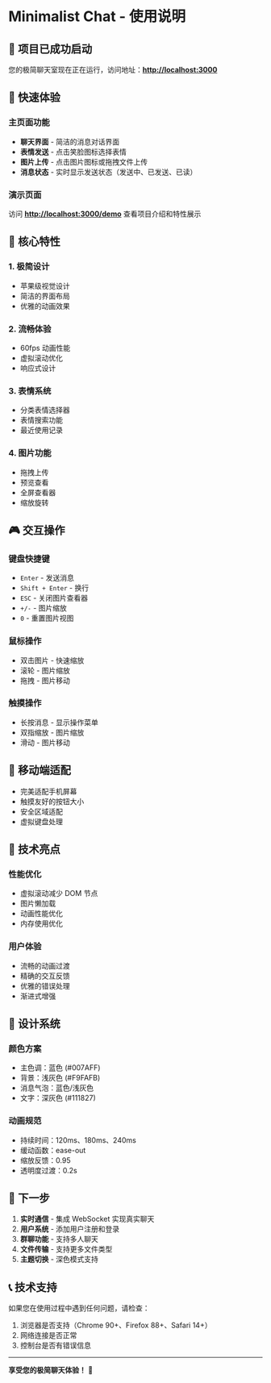 # Minimalist Chat - 使用说明

## 🎉 项目已成功启动

您的极简聊天室现在正在运行，访问地址：**<http://localhost:3000>**

## 🚀 快速体验

### 主页面功能

- **聊天界面** - 简洁的消息对话界面
- **表情发送** - 点击笑脸图标选择表情
- **图片上传** - 点击图片图标或拖拽文件上传
- **消息状态** - 实时显示发送状态（发送中、已发送、已读）

### 演示页面

访问 **<http://localhost:3000/demo>** 查看项目介绍和特性展示

## 🎯 核心特性

### 1. 极简设计

- 苹果级视觉设计
- 简洁的界面布局
- 优雅的动画效果

### 2. 流畅体验

- 60fps 动画性能
- 虚拟滚动优化
- 响应式设计

### 3. 表情系统

- 分类表情选择器
- 表情搜索功能
- 最近使用记录

### 4. 图片功能

- 拖拽上传
- 预览查看
- 全屏查看器
- 缩放旋转

## 🎮 交互操作

### 键盘快捷键

- `Enter` - 发送消息
- `Shift + Enter` - 换行
- `ESC` - 关闭图片查看器
- `+/-` - 图片缩放
- `0` - 重置图片视图

### 鼠标操作

- 双击图片 - 快速缩放
- 滚轮 - 图片缩放
- 拖拽 - 图片移动

### 触摸操作

- 长按消息 - 显示操作菜单
- 双指缩放 - 图片缩放
- 滑动 - 图片移动

## 📱 移动端适配

- 完美适配手机屏幕
- 触摸友好的按钮大小
- 安全区域适配
- 虚拟键盘处理

## 🔧 技术亮点

### 性能优化

- 虚拟滚动减少 DOM 节点
- 图片懒加载
- 动画性能优化
- 内存使用优化

### 用户体验

- 流畅的动画过渡
- 精确的交互反馈
- 优雅的错误处理
- 渐进式增强

## 🎨 设计系统

### 颜色方案

- 主色调：蓝色 (#007AFF)
- 背景：浅灰色 (#F9FAFB)
- 消息气泡：蓝色/浅灰色
- 文字：深灰色 (#111827)

### 动画规范

- 持续时间：120ms、180ms、240ms
- 缓动函数：ease-out
- 缩放反馈：0.95
- 透明度过渡：0.2s

## 🚀 下一步

1. **实时通信** - 集成 WebSocket 实现真实聊天
2. **用户系统** - 添加用户注册和登录
3. **群聊功能** - 支持多人聊天
4. **文件传输** - 支持更多文件类型
5. **主题切换** - 深色模式支持

## 📞 技术支持

如果您在使用过程中遇到任何问题，请检查：

1. 浏览器是否支持（Chrome 90+、Firefox 88+、Safari 14+）
2. 网络连接是否正常
3. 控制台是否有错误信息

---

**享受您的极简聊天体验！** 🎉
